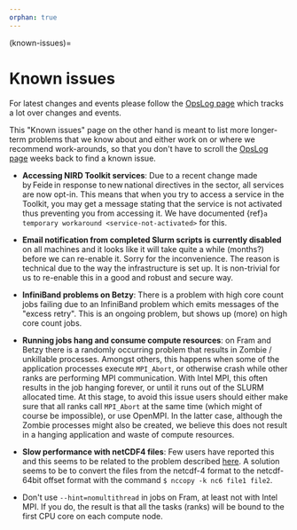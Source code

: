 ```yaml
---
orphan: true
---
```


(known-issues)=
# Known issues

For latest changes and events please follow the
[OpsLog page](<https://opslog.sigma2.no>)
which tracks a lot over changes and events.

This "Known issues" page on the other hand is meant to list more longer-term
problems that we know about and either work on or where we recommend
work-arounds, so that you don't have to scroll the
[OpsLog page](<https://opslog.sigma2.no>)
weeks back to find a known issue.

- **Accessing NIRD Toolkit services**: Due to a recent change made by Feide in
  response to new national directives in the sector, all services are now
  opt-in. This means that when you try to access a service in the Toolkit, you
  may get a message stating that the service is not activated thus preventing
  you from accessing it. We have documented {ref}`a temporary workaround <service-not-activated>` for this.

- **Email notification from completed Slurm scripts is currently disabled** on all
  machines and it looks like it will take quite a while (months?) before we can
  re-enable it. Sorry for the inconvenience. The reason is technical due to the
  way the infrastructure is set up. It is non-trivial for us to re-enable this in
  a good and robust and secure way.

- **InfiniBand problems on Betzy**: There is a problem with high core count
  jobs failing due to an InfiniBand problem which emits messages of the "excess
  retry". This is an ongoing problem, but shows up (more) on high core count
  jobs.

- **Running jobs hang and consume compute resources**: on Fram and Betzy
  there is a randomly occurring problem that results in Zombie / unkillable
  processes. Amongst others, this happens when some of the application processes
  execute `MPI_Abort`, or otherwise crash while other ranks are performing MPI communication.
  With Intel MPI, this often results in the job hanging forever, or until it runs out
  of the SLURM allocated time. At this stage, to avoid this issue users should
  either make sure that all ranks call `MPI_Abort` at the same time (which might
  of course be impossible), or use OpenMPI. In the latter case, although the Zombie
  processes might also be created, we believe this does not result in a hanging
  application and waste of compute resources.

- **Slow performance with netCDF4 files**: Few users have reported this and this
  seems to be related to the problem described [here](https://github.com/Unidata/netcdf-c/issues/489).
  A solution seems to be to convert the files from the netcdf-4 format to the
  netcdf-64bit offset format with the command `$ nccopy -k nc6 file1 file2`.

- Don't use `--hint=nomultithread` in jobs on Fram, at least not with
  Intel MPI.  If you do, the result is that all the tasks (ranks) will
  be bound to the first CPU core on each compute node.
